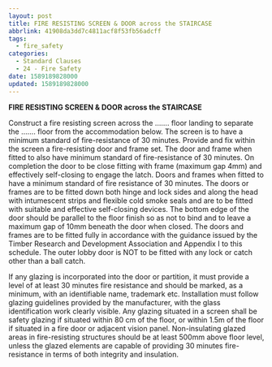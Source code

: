 ```yaml
---
layout: post
title: FIRE RESISTING SCREEN & DOOR across the STAIRCASE
abbrlink: 41908da3dd7c4811acf8f53fb56adcff
tags:
  - fire_safety
categories:
  - Standard Clauses
  - 24 - Fire Safety
date: 1589189828000
updated: 1589189828000
---
```


**FIRE RESISTING SCREEN & DOOR across the STAIRCASE**

Construct a fire resisting screen across the ……. floor landing to separate the ……. floor from the accommodation below. The screen is to have a minimum standard of fire-resistance of 30 minutes. Provide and fix within the screen a fire-resisting door and frame set. The door and frame when fitted to also have minimum standard of fire-resistance of 30 minutes. On completion the door to be close fitting with frame (maximum gap 4mm) and effectively self-closing to engage the latch. Doors and frames when fitted to have a minimum standard of fire resistance of 30 minutes. The doors or frames are to be fitted down both hinge and lock sides and along the head with intumescent strips and flexible cold smoke seals and are to be fitted with suitable and effective self-closing devices. The bottom edge of the door should be parallel to the floor finish so as not to bind and to leave a maximum gap of 10mm beneath the door when closed. The doors and frames are to be fitted fully in accordance with the guidance issued by the Timber Research and Development Association and Appendix I to this schedule. The outer lobby door is NOT to be fitted with any lock or catch other than a ball catch.

If any glazing is incorporated into the door or partition, it must provide a level of at least 30 minutes fire resistance and should be marked, as a minimum, with an identifiable name, trademark etc. Installation must follow glazing guidelines provided by the manufacturer, with the glass identification work clearly visible. Any glazing situated in a screen shall be safety glazing if situated within 80 cm of the floor, or within 1.5m of the floor if situated in a fire door or adjacent vision panel. Non-insulating glazed areas in fire-resisting structures should be at least 500mm above floor level, unless the glazed elements are capable of providing 30 minutes fire-resistance in terms of both integrity and insulation.
